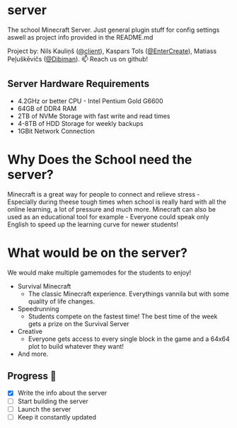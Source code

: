 # server

The school Minecraft Server.
Just general plugin stuff for config settings aswell as project info provided in the README.md

Project by: Nils Kauliņš ([@client](http://github.com/client)), Kaspars Tols ([@EnterCreate](http://github.com/EnterCreate)), Matiass Peļuškēvičs  ([@Dibiman](http://github.com/Dibiman)).
📫 Reach us on github! 


## Server Hardware Requirements
* 4.2GHz or better CPU - Intel Pentium Gold G6600
* 64GB of DDR4 RAM
* 2TB of NVMe Storage with fast write and read times
* 4-8TB of HDD Storage for weekly backups
* 1GBit Network Connection

# Why Does the School need the server?
Minecraft is a great way for people to connect and relieve stress - Especially during theese tough times when school is really hard with all the online learning, a lot of pressure and much more. Minecraft can also be used as an educational tool for example - Everyone could speak only English to speed up the learning curve for newer students!

# What would be on the server?
We would make multiple gamemodes for the students to enjoy!
* Survival Minecraft
  * The classic Minecraft experience. Everythings vannila but with some quality of life changes.
* Speedrunning
  * Students compete on the fastest time! The best time of the week gets a prize on the Survival Server
* Creative
  * Everyone gets access to every single block in the game and a 64x64 plot to build whatever they want!
* And more.

## Progress 🚧

- [x] Write the info about the server
- [ ] Start building the server
- [ ] Launch the server
- [ ] Keep it constantly updated
